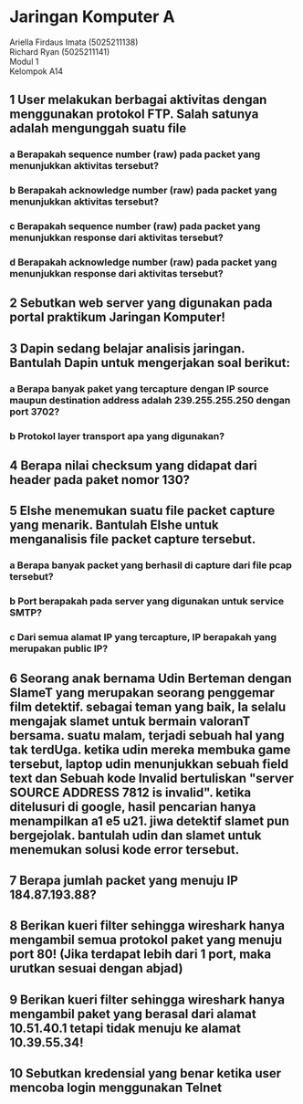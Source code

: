 # Jaringan Komputer A
Ariella Firdaus Imata (5025211138)  
Richard Ryan (5025211141)  
Modul 1  
Kelompok A14  

## 1 User melakukan berbagai aktivitas dengan menggunakan protokol FTP. Salah satunya adalah mengunggah suatu file
### a Berapakah sequence number (raw) pada packet yang menunjukkan aktivitas tersebut? 
### b Berapakah acknowledge number (raw) pada packet yang menunjukkan aktivitas tersebut? 
### c Berapakah sequence number (raw) pada packet yang menunjukkan response dari aktivitas tersebut?
### d Berapakah acknowledge number (raw) pada packet yang menunjukkan response dari aktivitas tersebut?

## 2 Sebutkan web server yang digunakan pada portal praktikum Jaringan Komputer!

## 3 Dapin sedang belajar analisis jaringan. Bantulah Dapin untuk mengerjakan soal berikut:
### a Berapa banyak paket yang tercapture dengan IP source maupun destination address adalah 239.255.255.250 dengan port 3702?
### b Protokol layer transport apa yang digunakan?

## 4 Berapa nilai checksum yang didapat dari header pada paket nomor 130?

## 5 Elshe menemukan suatu file packet capture yang menarik. Bantulah Elshe untuk menganalisis file packet capture tersebut.
### a Berapa banyak packet yang berhasil di capture dari file pcap tersebut?
### b Port berapakah pada server yang digunakan untuk service SMTP?
### c Dari semua alamat IP yang tercapture, IP berapakah yang merupakan public IP?

## 6 Seorang anak bernama Udin Berteman dengan SlameT yang merupakan seorang penggemar film detektif. sebagai teman yang baik, Ia selalu mengajak slamet untuk bermain valoranT bersama. suatu malam, terjadi sebuah hal yang tak terdUga. ketika udin mereka membuka game tersebut, laptop udin menunjukkan sebuah field text dan Sebuah kode Invalid bertuliskan "server SOURCE ADDRESS 7812 is invalid". ketika ditelusuri di google, hasil pencarian hanya menampilkan a1 e5 u21. jiwa detektif slamet pun bergejolak. bantulah udin dan slamet untuk menemukan solusi kode error tersebut.

## 7 Berapa jumlah packet yang menuju IP 184.87.193.88?

## 8 Berikan kueri filter sehingga wireshark hanya mengambil semua protokol paket yang menuju port 80! (Jika terdapat lebih dari 1 port, maka urutkan sesuai dengan abjad)

## 9 Berikan kueri filter sehingga wireshark hanya mengambil paket yang berasal dari alamat 10.51.40.1 tetapi tidak menuju ke alamat 10.39.55.34!

## 10 Sebutkan kredensial yang benar ketika user mencoba login menggunakan Telnet
